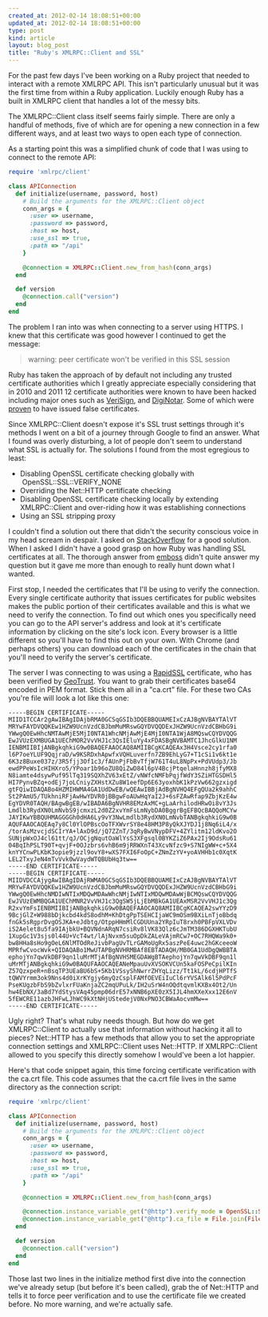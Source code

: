 ```yaml
---
created_at: 2012-02-14 18:08:51+00:00
updated_at: 2012-02-14 18:08:51+00:00
type: post
kind: article
layout: blog_post
title: "Ruby's XMLRPC::Client and SSL"
---
```


For the past few days I've been working on a Ruby project that needed to
interact with a remote XMLRPC API. This isn't particularly unusual but it was
the first time from within a Ruby application. Luckily enough Ruby has a built
in XMLRPC client that handles a lot of the messy bits.

The XMLRPC::Client class itself seems fairly simple. There are only a handful
of methods, five of which are for opening a new connection in a few different
ways, and at least two ways to open each type of connection.

As a starting point this was a simplified chunk of code that I was using to
connect to the remote API:

```ruby
require 'xmlrpc/client'

class APIConnection
  def initialize(username, password, host)
    # Build the arguments for the XMLRPC::Client object
    conn_args = {
      :user => username,
      :password => password,
      :host => host,
      :use_ssl => true,
      :path => "/api"
    }

    @connection = XMLRPC::Client.new_from_hash(conn_args)
  end

  def version
    @connection.call("version")
  end
end
```

The problem I ran into was when connecting to a server using HTTPS. I knew that
this certificate was good however I continued to get the message:

> warning: peer certificate won't be verified in this SSL session

Ruby has taken the approach of by default not including any trusted certificate
authorities which I greatly appreciate especially considering that in 2010 and
2011 12 certificate authorities were known to have been hacked including major
ones such as [VeriSign][1], and [DigiNotar][2]. Some of which were [proven][3]
to have issued false certificates.

Since XMLRPC::Client doesn't expose it's SSL trust settings through it's
methods I went on a bit of a journey through Google to find an answer. What I
found was overly disturbing, a lot of people don't seem to understand what SSL
is actually for. The solutions I found from the most egregious to least:

* Disabling OpenSSL certificate checking globally with
  OpenSSL::SSL::VERIFY_NONE
* Overriding the Net::HTTP certificate checking
* Disabling OpenSSL certificate checking locally by extending XMLRPC::Client
  and over-riding how it was establishing connections
* Using an SSL stripping proxy

I couldn't find a solution out there that didn't the security conscious voice
in my head scream in despair. I asked on [StackOverflow][4] for a good
solution. When I asked I didn't have a good grasp on how Ruby was handling SSL
certificates at all. The thorough answer from [emboss][5] didn't quite answer
my question but it gave me more than enough to really hunt down what I wanted.

First stop, I needed the certificates that I'll be using to verify the
connection. Every single certificate authority that issues certificates for
public websites makes the public portion of their certificates available and
this is what we need to verify the connection. To find out which ones you
specifically need you can go to the API server's address and look at it's
certificate information by clicking on the site's lock icon. Every browser is a
little different so you'll have to find this out on your own. With Chrome (and
perhaps others) you can download each of the certificates in the chain that
you'll need to verify the server's certificate.

The server I was connecting to was using a [RapidSSL][6] certificate, who has
been verified by [GeoTrust][7]. You want to grab their certificates base64
encoded in PEM format. Stick them all in a "ca.crt" file. For these two CAs
you're file will look a lot like this one:

```
-----BEGIN CERTIFICATE-----
MIID1TCCAr2gAwIBAgIDAjbRMA0GCSqGSIb3DQEBBQUAMEIxCzAJBgNVBAYTAlVT
MRYwFAYDVQQKEw1HZW9UcnVzdCBJbmMuMRswGQYDVQQDExJHZW9UcnVzdCBHbG9i
YWwgQ0EwHhcNMTAwMjE5MjI0NTA1WhcNMjAwMjE4MjI0NTA1WjA8MQswCQYDVQQG
EwJVUzEXMBUGA1UEChMOR2VvVHJ1c3QsIEluYy4xFDASBgNVBAMTC1JhcGlkU1NM
IENBMIIBIjANBgkqhkiG9w0BAQEFAAOCAQ8AMIIBCgKCAQEAx3H4Vsce2cy1rfa0
l6P7oeYLUF9QqjraD/w9KSRDxhApwfxVQHLuverfn7ZB9EhLyG7+T1cSi1v6kt1e
6K3z8Buxe037z/3R5fjj3Of1c3/fAUnPjFbBvTfjW761T4uL8NpPx+PdVUdp3/Jb
ewdPPeWsIcHIHXro5/YPoar1b96oZU8QiZwD84l6pV4BcjPtqelaHnnzh8jfyMX8
N8iamte4dsywPuf95lTq319SQXhZV63xEtZ/vNWfcNMFbPqjfWdY3SZiHTGSDHl5
HI7PynvBZq+odEj7joLCniyZXHstXZu8W1eefDp6E63yoxhbK1kPzVw662gzxigd
gtFQiwIDAQABo4HZMIHWMA4GA1UdDwEB/wQEAwIBBjAdBgNVHQ4EFgQUa2k9ahhC
St2PAmU5/TUkhniRFjAwHwYDVR0jBBgwFoAUwHqYaI2J+6sFZAwRfap9ZbjKzE4w
EgYDVR0TAQH/BAgwBgEB/wIBADA6BgNVHR8EMzAxMC+gLaArhilodHRwOi8vY3Js
Lmdlb3RydXN0LmNvbS9jcmxzL2d0Z2xvYmFsLmNybDA0BggrBgEFBQcBAQQoMCYw
JAYIKwYBBQUHMAGGGGh0dHA6Ly9vY3NwLmdlb3RydXN0LmNvbTANBgkqhkiG9w0B
AQUFAAOCAQEAq7y8Cl0YlOPBscOoTFXWvrSY8e48HM3P8yQkXJYDJ1j8Nq6iL4/x
/torAsMzvcjdSCIrYA+lAxD9d/jQ7ZZnT/3qRyBwVNypDFV+4ZYlitm12ldKvo2O
SUNjpWxOJ4cl61tt/qJ/OCjgNqutOaWlYsS3XFgsql0BYKZiZ6PAx2Ij9OdsRu61
04BqIhPSLT90T+qvjF+0OJzbrs6vhB6m9jRRWXnT43XcvNfzc9+S7NIgWW+c+5X4
knYYCnwPLKbK3opie9jzzl9ovY8+wXS7FXI6FoOpC+ZNmZzYV+yoAVHHb1c0XqtK
LEL2TxyJeN4mTvVvk0wVaydWTQBUbHq3tw==
-----END CERTIFICATE-----
-----BEGIN CERTIFICATE-----
MIIDVDCCAjygAwIBAgIDAjRWMA0GCSqGSIb3DQEBBQUAMEIxCzAJBgNVBAYTAlVT
MRYwFAYDVQQKEw1HZW9UcnVzdCBJbmMuMRswGQYDVQQDExJHZW9UcnVzdCBHbG9i
YWwgQ0EwHhcNMDIwNTIxMDQwMDAwWhcNMjIwNTIxMDQwMDAwWjBCMQswCQYDVQQG
EwJVUzEWMBQGA1UEChMNR2VvVHJ1c3QgSW5jLjEbMBkGA1UEAxMSR2VvVHJ1c3Qg
R2xvYmFsIENBMIIBIjANBgkqhkiG9w0BAQEFAAOCAQ8AMIIBCgKCAQEA2swYYzD9
9BcjGlZ+W988bDjkcbd4kdS8odhM+KhDtgPpTSEHCIjaWC9mOSm9BXiLnTjoBbdq
fnGk5sRgprDvgOSJKA+eJdbtg/OtppHHmMlCGDUUna2YRpIuT8rxh0PBFpVXLVDv
iS2Aelet8u5fa9IAjbkU+BQVNdnARqN7csiRv8lVK83Qlz6cJmTM386DGXHKTubU
1XupGc1V3sjs0l44U+VcT4wt/lAjNvxm5suOpDkZALeVAjmRCw7+OC7RHQWa9k0+
bw8HHa8sHo9gOeL6NlMTOdReJivbPagUvTLrGAMoUgRx5aszPeE4uwc2hGKceeoW
MPRfwCvocWvk+QIDAQABo1MwUTAPBgNVHRMBAf8EBTADAQH/MB0GA1UdDgQWBBTA
ephojYn7qwVkDBF9qn1luMrMTjAfBgNVHSMEGDAWgBTAephojYn7qwVkDBF9qn1l
uMrMTjANBgkqhkiG9w0BAQUFAAOCAQEANeMpauUvXVSOKVCUn5kaFOSPeCpilKIn
Z57QzxpeR+nBsqTP3UEaBU6bS+5Kb1VSsyShNwrrZHYqLizz/Tt1kL/6cdjHPTfS
tQWVYrmm3ok9Nns4d0iXrKYgjy6myQzCsplFAMfOEVEiIuCl6rYVSAlk6l5PdPcF
PseKUgzbFbS9bZvlxrFUaKnjaZC2mqUPuLk/IH2uSrW4nOQdtqvmlKXBx4Ot2/Un
hw4EbNX/3aBd7YdStysVAq45pmp06drE57xNNB6pXE0zX5IJL4hmXXeXxx12E6nV
5fEWCRE11azbJHFwLJhWC9kXtNHjUStedejV0NxPNO3CBWaAocvmMw==
-----END CERTIFICATE-----
```

Ugly right? That's what ruby needs though. But how do we get XMLRPC::Client to
actually use that information without hacking it all to pieces? Net::HTTP has a
few methods that allow you to set the appropriate connection settings and
XMLRPC::Client uses Net::HTTP. If XMLRPC::Client allowed to you specify this
directly somehow I would've been a lot happier.

Here's that code snippet again, this time forcing certificate verification with
the ca.crt file. This code assumes that the ca.crt file lives in the same
directory as the connection script:

```ruby
require 'xmlrpc/client'

class APIConnection
  def initialize(username, password, host)
    # Build the arguments for the XMLRPC::Client object
    conn_args = {
      :user => username,
      :password => password,
      :host => host,
      :use_ssl => true,
      :path => "/api"
    }

    @connection = XMLRPC::Client.new_from_hash(conn_args)

    @connection.instance_variable_get("@http").verify_mode = OpenSSL::SSL::VERIFY_PEER
    @connection.instance_variable_get("@http").ca_file = File.join(File.dirname(__FILE__), "ca.crt")
  end

  def version
    @connection.call("version")
  end
end
```

Those last two lines in the initialize method first dive into the connection
we've already setup (but before it's been called), grab the of Net::HTTP and
tells it to force peer verification and to use the certificate file we created
before. No more warning, and we're actually safe.

[1]: http://www.informationweek.com/news/security/management/232600406
[2]: http://www.symantec.com/connect/blogs/diginotar-ssl-breach-update
[3]: http://nakedsecurity.sophos.com/2011/08/29/falsely-issued-google-ssl-certificate-in-the-wild-for-more-than-5-weeks/
[4]: http://stackoverflow.com/questions/9199660/why-is-ruby-unable-to-verify-an-ssl-certificate
[5]: http://stackoverflow.com/a/9238221/95114
[6]: http://www.rapidssl.com/
[7]: http://www.geotrust.com/

